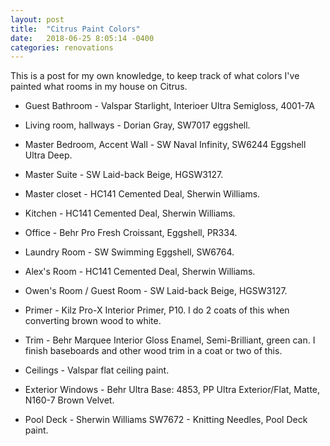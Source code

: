 ```yaml
---
layout: post
title:  "Citrus Paint Colors"
date:   2018-06-25 8:05:14 -0400
categories: renovations
---
```


This is a post for my own knowledge, to keep track of what colors I've painted what rooms in my house on Citrus.

* Guest Bathroom - Valspar Starlight, Interioer Ultra Semigloss, 4001-7A

* Living room, hallways - Dorian Gray, SW7017 eggshell.

* Master Bedroom, Accent Wall - SW Naval Infinity, SW6244 Eggshell Ultra Deep.

* Master Suite - SW Laid-back Beige, HGSW3127.

* Master closet - HC141 Cemented Deal, Sherwin Williams.

* Kitchen - HC141 Cemented Deal, Sherwin Williams.

* Office - Behr Pro Fresh Croissant, Eggshell, PR334.

* Laundry Room - SW Swimming Eggshell, SW6764.

* Alex's Room - HC141 Cemented Deal, Sherwin Williams.

* Owen's Room / Guest Room - SW Laid-back Beige, HGSW3127.

* Primer - Kilz Pro-X Interior Primer, P10. I do 2 coats of this when converting brown wood to white.

* Trim - Behr Marquee Interior Gloss Enamel,  Semi-Brilliant, green can. I finish baseboards and other wood trim in a coat or two of this.

* Ceilings - Valspar flat ceiling paint.

* Exterior Windows - Behr Ultra Base: 4853, PP Ultra Exterior/Flat, Matte, N160-7 Brown Velvet. 

* Pool Deck - Sherwin Williams SW7672 - Knitting Needles, Pool Deck paint. 
